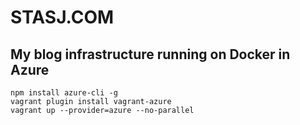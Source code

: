 # STASJ.COM
## My blog infrastructure running on Docker in Azure
```
npm install azure-cli -g
vagrant plugin install vagrant-azure
vagrant up --provider=azure --no-parallel
```
